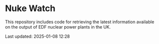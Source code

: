 # Nuke Watch

This repository includes code for retrieving the latest information available on the output of EDF nuclear power plants in the UK.

Last updated: 2025-01-08 12:28